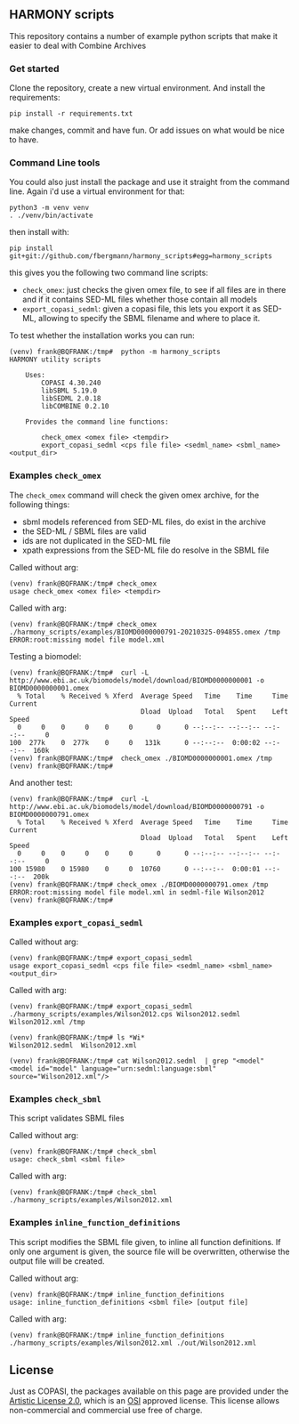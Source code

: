 ## HARMONY scripts
This repository contains a number of example python scripts that make it easier to deal with Combine Archives


### Get started
Clone the repository, create a new virtual environment. And install the requirements: 

	pip install -r requirements.txt

make changes, commit and have fun. Or add issues on what would be nice to have. 

### Command Line tools
You could also just install the package and use it straight from the command line. Again i'd use a virtual environment for that: 

	python3 -m venv venv
	. ./venv/bin/activate

then install with: 

	pip install git+git://github.com/fbergmann/harmony_scripts#egg=harmony_scripts

this gives you the following two command line scripts: 

 * `check_omex`: just checks the given omex file, to see if all files are in there and if it contains SED-ML files whether those contain all models 
 * `export_copasi_sedml`: given a copasi file, this lets you export it as SED-ML, allowing to specify the SBML filename and where to place it. 

To test whether the installation works you can run: 

	(venv) frank@BQFRANK:/tmp#  python -m harmony_scripts
 	HARMONY utility scripts

        Uses:
            COPASI 4.30.240
            libSBML 5.19.0
            libSEDML 2.0.18
            libCOMBINE 0.2.10

        Provides the command line functions:

            check_omex <omex file> <tempdir>
            export_copasi_sedml <cps file file> <sedml_name> <sbml_name> <output_dir>
		 


### Examples `check_omex`
The `check_omex` command will check the given omex archive, for the following things: 

* sbml models referenced from SED-ML files, do exist in the archive
* the SED-ML / SBML files are valid
* ids are not duplicated in the SED-ML file
* xpath expressions from the SED-ML file do resolve in the SBML file

Called without arg: 

	(venv) frank@BQFRANK:/tmp# check_omex
	usage check_omex <omex file> <tempdir>

Called with arg: 

	(venv) frank@BQFRANK:/tmp# check_omex ./harmony_scripts/examples/BIOMD0000000791-20210325-094855.omex /tmp
	ERROR:root:missing model file model.xml

Testing a biomodel: 

	(venv) frank@BQFRANK:/tmp#  curl -L http://www.ebi.ac.uk/biomodels/model/download/BIOMD0000000001 -o BIOMD0000000001.omex
	  % Total    % Received % Xferd  Average Speed   Time    Time     Time  Current
                                   	 Dload  Upload   Total   Spent    Left  Speed
  	  0     0    0     0    0     0      0      0 --:--:-- --:--:-- --:--:--     0
	100  277k    0  277k    0     0   131k      0 --:--:--  0:00:02 --:--:--  160k
	(venv) frank@BQFRANK:/tmp#  check_omex ./BIOMD0000000001.omex /tmp
	(venv) frank@BQFRANK:/tmp# 

And another test:

	(venv) frank@BQFRANK:/tmp#  curl -L http://www.ebi.ac.uk/biomodels/model/download/BIOMD0000000791 -o BIOMD0000000791.omex
	  % Total    % Received % Xferd  Average Speed   Time    Time     Time  Current
                                 	 Dload  Upload   Total   Spent    Left  Speed
	  0     0    0     0    0     0      0      0 --:--:-- --:--:-- --:--:--     0
	100 15980    0 15980    0     0  10760      0 --:--:--  0:00:01 --:--:--  200k
	(venv) frank@BQFRANK:/tmp# check_omex ./BIOMD0000000791.omex /tmp
	ERROR:root:missing model file model.xml in sedml-file Wilson2012	
	(venv) frank@BQFRANK:/tmp# 


### Examples `export_copasi_sedml`

Called without arg: 

	(venv) frank@BQFRANK:/tmp# export_copasi_sedml
	usage export_copasi_sedml <cps file file> <sedml_name> <sbml_name> <output_dir>

Called with arg: 

	(venv) frank@BQFRANK:/tmp# export_copasi_sedml ./harmony_scripts/examples/Wilson2012.cps Wilson2012.sedml Wilson2012.xml /tmp
	
	(venv) frank@BQFRANK:/tmp# ls *Wi*
	Wilson2012.sedml  Wilson2012.xml	

	(venv) frank@BQFRANK:/tmp# cat Wilson2012.sedml  | grep "<model"
    <model id="model" language="urn:sedml:language:sbml" source="Wilson2012.xml"/>

### Examples `check_sbml`
This script validates SBML files

Called without arg: 

	(venv) frank@BQFRANK:/tmp# check_sbml
	usage: check_sbml <sbml file>

Called with arg: 

	(venv) frank@BQFRANK:/tmp# check_sbml ./harmony_scripts/examples/Wilson2012.xml

### Examples `inline_function_definitions`
This script modifies the SBML file given, to inline all function definitions. 
If only one argument is given, the source file will be overwritten, otherwise 
the output file will be created.  

Called without arg: 

	(venv) frank@BQFRANK:/tmp# inline_function_definitions
	usage: inline_function_definitions <sbml file> [output file]

Called with arg: 

	(venv) frank@BQFRANK:/tmp# inline_function_definitions ./harmony_scripts/examples/Wilson2012.xml ./out/Wilson2012.xml

## License 
Just as COPASI, the packages available on this page are provided under the 
[Artistic License 2.0](http://copasi.org/Download/License/), 
which is an [OSI](http://www.opensource.org/) approved license. This license 
allows non-commercial and commercial use free of charge.
